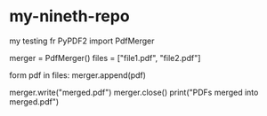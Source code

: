 # my-nineth-repo
my testing
fr PyPDF2 import PdfMerger

merger = PdfMerger()
files = ["file1.pdf", "file2.pdf"]

form pdf in files:
    merger.append(pdf)

merger.write("merged.pdf")
merger.close()
print("PDFs merged into merged.pdf")
